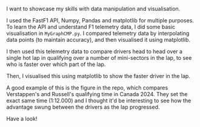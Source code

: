 I want to showcase my skills with data manipulation and visualisation.

I used the FastF1 API, Numpy, Pandas and matplotlib for multiple purposes.
To learn the API and understand F1 telemetry data, I did some basic visualisation in
`MyGraphCMP.py`. I compared telemetry data by interpolating data points (to maintain
accuracy), and then visualised it using matplotlib.

I then used this telemetry data to compare drivers head to head over a single hot
lap in qualifying over a number of mini-sectors in the lap, to see who is faster
over which part of the lap.

Then, I visualised this using matplotlib to show the faster driver in the lap.

A good example of this is the figure in the repo, which compares Verstappen's and 
Russell's qualifying time in Canada 2024. They set the exact same time (1:12.000)
and I thought it'd be interesting to see how the advantage swung between the drivers
as the lap progressed.

Have a look!
